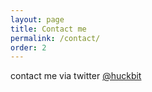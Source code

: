 ```yaml
---
layout: page
title: Contact me
permalink: /contact/
order: 2
---
```


contact me via twitter [@huckbit](https://twitter.com/@huckbit)
